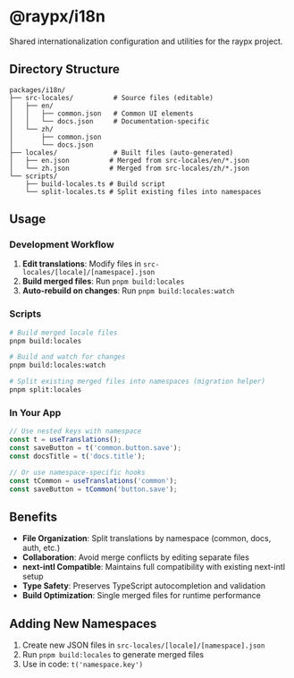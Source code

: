 # @raypx/i18n

Shared internationalization configuration and utilities for the raypx project.

## Directory Structure

```
packages/i18n/
├── src-locales/          # Source files (editable)
│   ├── en/
│   │   ├── common.json   # Common UI elements
│   │   └── docs.json     # Documentation-specific
│   └── zh/
│       ├── common.json
│       └── docs.json
├── locales/              # Built files (auto-generated)
│   ├── en.json          # Merged from src-locales/en/*.json
│   └── zh.json          # Merged from src-locales/zh/*.json
└── scripts/
    ├── build-locales.ts # Build script
    └── split-locales.ts # Split existing files into namespaces
```

## Usage

### Development Workflow

1. **Edit translations**: Modify files in `src-locales/[locale]/[namespace].json`
2. **Build merged files**: Run `pnpm build:locales`
3. **Auto-rebuild on changes**: Run `pnpm build:locales:watch`

### Scripts

```bash
# Build merged locale files
pnpm build:locales

# Build and watch for changes
pnpm build:locales:watch

# Split existing merged files into namespaces (migration helper)
pnpm split:locales
```

### In Your App

```typescript
// Use nested keys with namespace
const t = useTranslations();
const saveButton = t('common.button.save');
const docsTitle = t('docs.title');

// Or use namespace-specific hooks
const tCommon = useTranslations('common');
const saveButton = tCommon('button.save');
```

## Benefits

- **File Organization**: Split translations by namespace (common, docs, auth, etc.)
- **Collaboration**: Avoid merge conflicts by editing separate files
- **next-intl Compatible**: Maintains full compatibility with existing next-intl setup
- **Type Safety**: Preserves TypeScript autocompletion and validation
- **Build Optimization**: Single merged files for runtime performance

## Adding New Namespaces

1. Create new JSON files in `src-locales/[locale]/[namespace].json`
2. Run `pnpm build:locales` to generate merged files
3. Use in code: `t('namespace.key')`